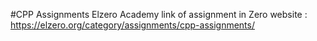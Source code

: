 #CPP Assignments Elzero Academy
link of assignment in Zero website : https://elzero.org/category/assignments/cpp-assignments/
